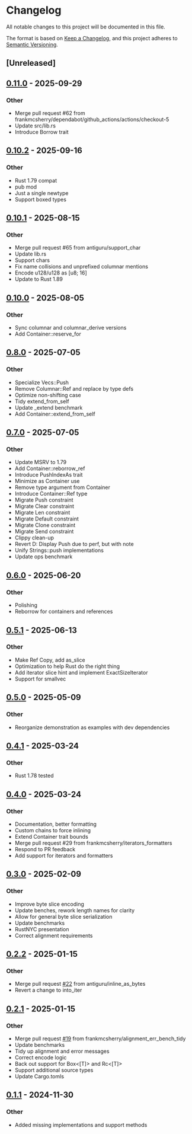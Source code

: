 # Changelog

All notable changes to this project will be documented in this file.

The format is based on [Keep a Changelog](https://keepachangelog.com/en/1.0.0/),
and this project adheres to [Semantic Versioning](https://semver.org/spec/v2.0.0.html).

## [Unreleased]

## [0.11.0](https://github.com/frankmcsherry/columnar/compare/columnar-v0.10.2...columnar-v0.11.0) - 2025-09-29

### Other

- Merge pull request #62 from frankmcsherry/dependabot/github_actions/actions/checkout-5
- Update src/lib.rs
- Introduce Borrow trait

## [0.10.2](https://github.com/frankmcsherry/columnar/compare/columnar-v0.10.1...columnar-v0.10.2) - 2025-09-16

### Other

- Rust 1.79 compat
- pub mod
- Just a single newtype
- Support boxed types

## [0.10.1](https://github.com/frankmcsherry/columnar/compare/columnar-v0.10.0...columnar-v0.10.1) - 2025-08-15

### Other

- Merge pull request #65 from antiguru/support_char
- Update lib.rs
- Support chars
- Fix name collisions and unprefixed columnar mentions
- Encode u128/u128 as [u8; 16]
- Update to Rust 1.89

## [0.10.0](https://github.com/frankmcsherry/columnar/compare/columnar-v0.9.0...columnar-v0.10.0) - 2025-08-05

### Other

- Sync columnar and columnar_derive versions
- Add Container::reserve_for

## [0.8.0](https://github.com/frankmcsherry/columnar/compare/columnar-v0.7.0...columnar-v0.8.0) - 2025-07-05

### Other

- Specialize Vecs::Push<Slice>
- Remove Columnar::Ref and replace by type defs
- Optimize non-shifting case
- Tidy extend_from_self
- Update _extend benchmark
- Add Container::extend_from_self

## [0.7.0](https://github.com/frankmcsherry/columnar/compare/columnar-v0.6.0...columnar-v0.7.0) - 2025-07-05

### Other

- Update MSRV to 1.79
- Add Container::reborrow_ref
- Introduce PushIndexAs trait
- Minimize as Container use
- Remove type argument from Container
- Introduce Container::Ref type
- Migrate Push<Ref> constraint
- Migrate Clear constraint
- Migrate Len constraint
- Migrate Default constraint
- Migrate Clone constraint
- Migrate Send constraint
- Clippy clean-up
- Revert D: Display Push due to perf, but with note
- Unify Strings::push implementations
- Update ops benchmark

## [0.6.0](https://github.com/frankmcsherry/columnar/compare/columnar-v0.5.1...columnar-v0.6.0) - 2025-06-20

### Other

- Polishing
- Reborrow for containers and references

## [0.5.1](https://github.com/frankmcsherry/columnar/compare/columnar-v0.5.0...columnar-v0.5.1) - 2025-06-13

### Other

- Make Ref Copy, add as_slice
- Optimization to help Rust do the right thing
- Add iterator slice hint and implement ExactSizeIterator
- Support for smallvec

## [0.5.0](https://github.com/frankmcsherry/columnar/compare/columnar-v0.4.1...columnar-v0.5.0) - 2025-05-09

### Other

- Reorganize demonstration as examples with dev dependencies

## [0.4.1](https://github.com/frankmcsherry/columnar/compare/columnar-v0.4.0...columnar-v0.4.1) - 2025-03-24

### Other

- Rust 1.78 tested

## [0.4.0](https://github.com/frankmcsherry/columnar/compare/columnar-v0.3.0...columnar-v0.4.0) - 2025-03-24

### Other

- Documentation, better formatting
- Custom chains to force inlining
- Extend Container trait bounds
- Merge pull request #29 from frankmcsherry/iterators_formatters
- Respond to PR feedback
- Add support for iterators and formatters

## [0.3.0](https://github.com/frankmcsherry/columnar/compare/columnar-v0.2.2...columnar-v0.3.0) - 2025-02-09

### Other

- Improve byte slice encoding
- Update benches, rework length names for clarity
- Allow for general byte slice serialization
- Update benchmarks
- RustNYC presentation
- Correct alignment requirements

## [0.2.2](https://github.com/frankmcsherry/columnar/compare/columnar-v0.2.1...columnar-v0.2.2) - 2025-01-15

### Other

- Merge pull request [#22](https://github.com/frankmcsherry/columnar/pull/22) from antiguru/inline_as_bytes
- Revert a change to into_iter

## [0.2.1](https://github.com/frankmcsherry/columnar/compare/columnar-v0.2.0...columnar-v0.2.1) - 2025-01-15

### Other

- Merge pull request [#19](https://github.com/frankmcsherry/columnar/pull/19) from frankmcsherry/alignment_err_bench_tidy
- Update benchmarks
- Tidy up alignment and error messages
- Correct encode logic
- Back out support for Box<[T]> and Rc<[T]>
- Support additional source types
- Update Cargo.tomls

## [0.1.1](https://github.com/frankmcsherry/columnar/compare/v0.1.0...v0.1.1) - 2024-11-30

### Other

- Added missing implementations and support methods
